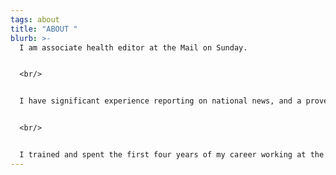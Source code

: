 ```yaml
---
tags: about
title: "ABOUT "
blurb: >-
  I am associate health editor at the Mail on Sunday. 


  <br/>


  I have significant experience reporting on national news, and a proven track record of landing exclusives and generating original story ideas. 


  <br/>


  I trained and spent the first four years of my career working at the Press Association, as both a general news reporter and health and science correspondent.
---
```

